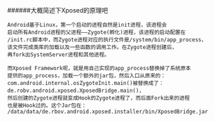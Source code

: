 ######大概简述下Xposed的原理吧
```
Android基于Linux，第一个启动的进程自然是init进程，该进程会 
启动所有Android进程的父进程——Zygote(孵化)进程，该进程的启动配置在 
/init.rc脚本中，而Zygote进程对应的执行文件是/system/bin/app_process， 
该文件完成类库的加载以及一些函数的调用工作。在Zygote进程创建后， 
再fork出SystemServer进程和其他进程。

而Xposed Framework呢，就是用自己实现的app_process替换掉了系统原本 
提供的app_process，加载一个额外的jar包，然后入口从原来的： 
com.android.internal.osZygoteInit.main()被替换成了： 
de.robv.android.xposed.XposedBridge.main()， 
然后创建的Zygote进程就变成Hook的Zygote进程了，而后面Fork出来的进程 
也是被Hook过的。这个Jar包在： 
/data/data/de.rbov.android.xposed.installer/bin/XposedBridge.jar
```
######
```

```
######
```

```
######
```

```
######
```

```
######
```

```
######
```

```
######
```

```
######
```

```
######
```

```
######
```

```
######
```

```




























